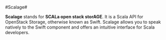 #Scalage#

__Scalage__ stands for __SCALa open stack storAGE__. 
It is a Scala API for OpenStack Storage, otherwise known as Swift. 
Scalage allows you to speak natively to the Swift component and 
offers an intuitive interface for Scala developers.